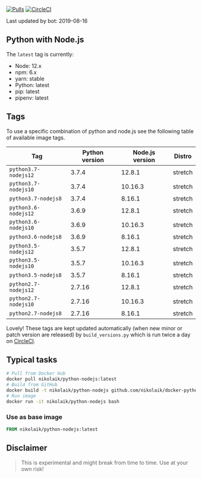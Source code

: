 [![Pulls](https://img.shields.io/docker/pulls/nikolaik/python-nodejs.svg?style=flat-square)](https://hub.docker.com/r/nikolaik/python-nodejs/)
[![CircleCI](https://img.shields.io/circleci/project/github/nikolaik/docker-python-nodejs.svg?style=flat-square)](https://circleci.com/gh/nikolaik/docker-python-nodejs)

Last updated by bot: 2019-08-16

## Python with Node.js
The `latest` tag is currently:

- Node: 12.x
- npm: 6.x
- yarn: stable
- Python: latest
- pip: latest
- pipenv: latest

## Tags
To use a specific combination of python and node.js see the following table of available image tags.

Tag | Python version | Node.js version | Distro
--- | --- | --- | ---
`python3.7-nodejs12` | 3.7.4 | 12.8.1 | stretch
`python3.7-nodejs10` | 3.7.4 | 10.16.3 | stretch
`python3.7-nodejs8` | 3.7.4 | 8.16.1 | stretch
`python3.6-nodejs12` | 3.6.9 | 12.8.1 | stretch
`python3.6-nodejs10` | 3.6.9 | 10.16.3 | stretch
`python3.6-nodejs8` | 3.6.9 | 8.16.1 | stretch
`python3.5-nodejs12` | 3.5.7 | 12.8.1 | stretch
`python3.5-nodejs10` | 3.5.7 | 10.16.3 | stretch
`python3.5-nodejs8` | 3.5.7 | 8.16.1 | stretch
`python2.7-nodejs12` | 2.7.16 | 12.8.1 | stretch
`python2.7-nodejs10` | 2.7.16 | 10.16.3 | stretch
`python2.7-nodejs8` | 2.7.16 | 8.16.1 | stretch

Lovely! These tags are kept updated automatically (when new minor or patch version are released) by `build_versions.py` which is run twice a day on [CircleCI](https://circleci.com/gh/nikolaik/docker-python-nodejs).

## Typical tasks
```bash
# Pull from Docker Hub
docker pull nikolaik/python-nodejs:latest
# Build from GitHub
docker build -t nikolaik/python-nodejs github.com/nikolaik/docker-python-nodejs
# Run image
docker run -it nikolaik/python-nodejs bash
```

### Use as base image
```Dockerfile
FROM nikolaik/python-nodejs:latest
```

## Disclaimer
> This is experimental and might break from time to time. Use at your own risk!
